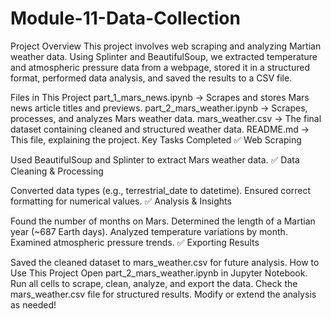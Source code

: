 # Module-11-Data-Collection

Project Overview
This project involves web scraping and analyzing Martian weather data. Using Splinter and BeautifulSoup, we extracted temperature and atmospheric pressure data from a webpage, stored it in a structured format, performed data analysis, and saved the results to a CSV file.

Files in This Project
part_1_mars_news.ipynb → Scrapes and stores Mars news article titles and previews.
part_2_mars_weather.ipynb → Scrapes, processes, and analyzes Mars weather data.
mars_weather.csv → The final dataset containing cleaned and structured weather data.
README.md → This file, explaining the project.
Key Tasks Completed
✅ Web Scraping

Used BeautifulSoup and Splinter to extract Mars weather data.
✅ Data Cleaning & Processing

Converted data types (e.g., terrestrial_date to datetime).
Ensured correct formatting for numerical values.
✅ Analysis & Insights

Found the number of months on Mars.
Determined the length of a Martian year (~687 Earth days).
Analyzed temperature variations by month.
Examined atmospheric pressure trends.
✅ Exporting Results

Saved the cleaned dataset to mars_weather.csv for future analysis.
How to Use This Project
Open part_2_mars_weather.ipynb in Jupyter Notebook.
Run all cells to scrape, clean, analyze, and export the data.
Check the mars_weather.csv file for structured results.
Modify or extend the analysis as needed!
